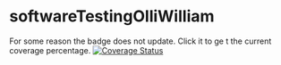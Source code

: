# softwareTestingOlliWilliam
For some reason the badge does not update. Click it to ge t the current coverage percentage.
[![Coverage Status](https://coveralls.io/repos/github/williamirva/softwareTestingOlliWilliam/badge.svg?branch=main)](https://coveralls.io/github/williamirva/softwareTestingOlliWilliam?branch=main)
